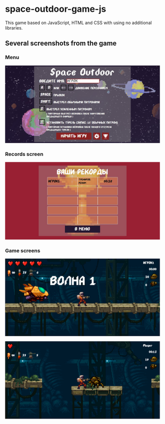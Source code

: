 # space-outdoor-game-js

This game based on JavaScript, HTML and CSS with using no additional libraries.

## Several screenshots from the game

### Menu

![image](screens/menu.jpg)

### Records screen

![image](screens/records.jpg)

### Game screens

![image](screens/game.jpg)

![image](screens/game2.png)